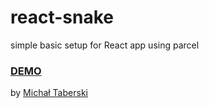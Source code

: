 # react-snake

simple basic setup for React app using parcel

### [DEMO](http://demo-react-snake.surge.sh/)

by [Michał Taberski](michaltaberski.com)
